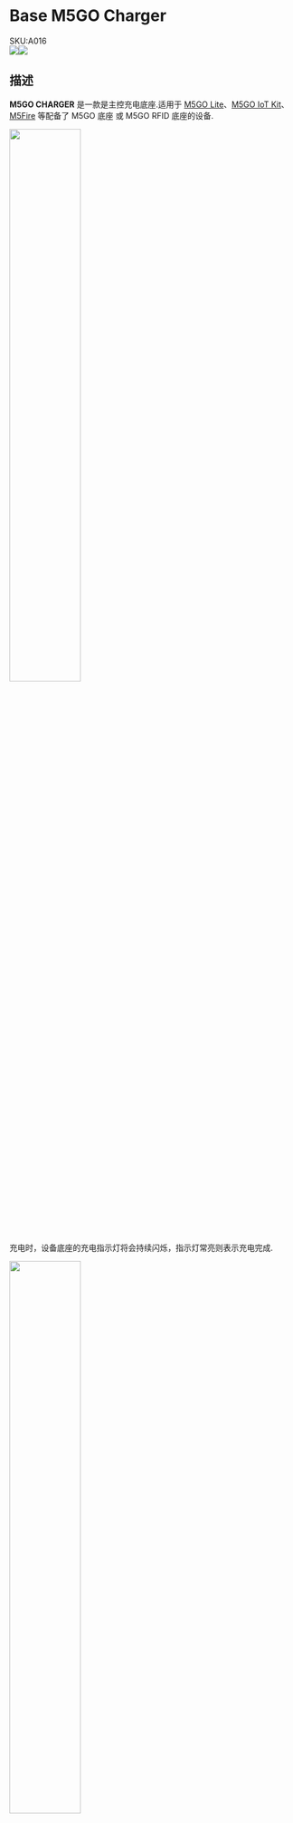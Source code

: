 # Base M5GO Charger

<div class="badge badge-pill badge-primary product_sku_tag">SKU:A016</div>

<div class="product_pic"><img src="assets/img/product_pics/base/m5go_base_06.png"><img src="assets/img/product_pics/base/m5go_base_07.png"></div>


## 描述

**M5GO CHARGER** 是一款是主控充电底座.适用于 [M5GO Lite](https://docs.m5stack.com/#/zh_CN/core/m5go_lite)、[M5GO IoT Kit](https://docs.m5stack.com/#/zh_CN/core/m5go)、[M5Fire](https://docs.m5stack.com/#/zh_CN/core/fire) 等配备了 M5GO 底座 或 M5GO RFID 底座的设备.

<img src="assets/img/product_pics/base/m5go_base_08.png" width="50%" height="50%">

充电时，设备底座的充电指示灯将会持续闪烁，指示灯常亮则表示充电完成.

<img src="assets/img/product_pics/base/m5go_charger_09.png" width="50%" height="50%">

<img src="assets/img/product_pics/base/m5go_charger_10.png" width="50%" height="50%">

## 包含

-  1x M5GO 充电底座
-  Type-C USB 线

## 相关链接

- **[M5GO IoT Starter Kit购买链接](https://item.taobao.com/item.htm?spm=a1z10.3-c.w4002-1172588106.10.690a425eFsoYVX&id=568283585553)**

<script>

   var purchase_link = 'https://m5stack.com/collections/m5-base/products/battery-bottom-charging-base';

   anchor_search(purchase_link);
   scrollFunc();

</script>